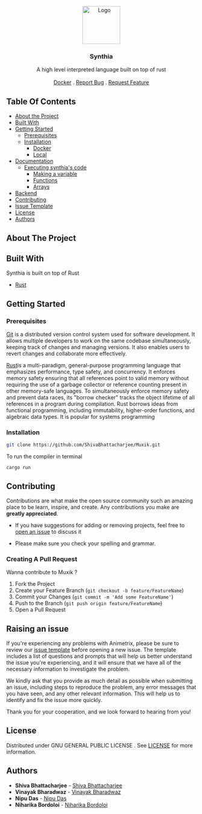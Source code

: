<p align="center">
  <a href="https://github.com/ShivaBhattacharjee/Muxik">
    <img src="https://github.com/ShivaBhattacharjee/synthia/blob/main/assets/Synthia%20-%20Logo.png" alt="Logo" width="100px" >
  </a>
<br/>
  <h3 align="center">Synthia</h3>
  <p align="center">
    A high level interpreted language built on top of rust
    <br/>
    <br/>
    <a href="https://muxik.netlify.app/">Docker</a>
    .
    <a href="https://github.com/ShivaBhattacharjee/synthia/issues">Report Bug</a>
    .
    <a href="https://github.com/ShivaBhattacharjee/synthia/issues">Request Feature</a>
  </p>
</p>

## Table Of Contents

- [About the Project](#about-the-project)
- [Built With](#built-with)
- [Getting Started](#getting-started)
  - [Prerequisites](#prerequisites)
  - [Installation](#installation)
    - [Docker](#docker-install)
    - [Local](#local-install)
- [Documentation](#documentation)
  - [Executing synthia's code](#code-execution)
    - [Making a variable](#make-a-variable)
    - [Functions](#defining-func)
    - [Arrays](#arrays)
- [Backend](#backend)
- [Contributing](#contributing)
- [Issue Template](#raising-an-issue)
- [License](#license)
- [Authors](#authors)

## About The Project

## Built With

Synthia is built on top of Rust

- [Rust](https://www.rust-lang.org/)

## Getting Started

### Prerequisites

<a href="https://git-scm.com/downloads" >Git</a> is a distributed version control system used for software development. It allows multiple developers to work on the same codebase simultaneously, keeping track of changes and managing versions. It also enables users to revert changes and collaborate more effectively.

<a href="https://nodejs.org/en/download/">Rust</a>is a multi-paradigm, general-purpose programming language that emphasizes performance, type safety, and concurrency. It enforces memory safety ensuring that all references point to valid memory without requiring the use of a garbage collector or reference counting present in other memory-safe languages. To simultaneously enforce memory safety and prevent data races, its "borrow checker" tracks the object lifetime of all references in a program during compilation. Rust borrows ideas from functional programming, including immutability, higher-order functions, and algebraic data types. It is popular for systems programming

### Installation

```sh
git clone https://github.com/ShivaBhattacharjee/Muxik.git
```

To run the compiler in terminal

```
cargo run
```

## Contributing

Contributions are what make the open source community such an amazing place to be learn, inspire, and create. Any contributions you make are **greatly appreciated**.

- If you have suggestions for adding or removing projects, feel free to [open an issue](https://github.com/ShivaBhattacharjee/synthia/issues) to discuss it

- Please make sure you check your spelling and grammar.

### Creating A Pull Request

Wanna contribute to Muxik ?

1. Fork the Project
2. Create your Feature Branch (`git checkout -b feature/FeatureName`)
3. Commit your Changes (`git commit -m 'Add some FeatureName'`)
4. Push to the Branch (`git push origin feature/FeatureName`)
5. Open a Pull Request

## Raising an issue

If you're experiencing any problems with Animetrix, please be sure to review our [issue template](https://github.com/ShivaBhattacharjee/synthi/tree/main/.github/ISSUE_TEMPLATE) before opening a new issue. The template includes a list of questions and prompts that will help us better understand the issue you're experiencing, and it will ensure that we have all of the necessary information to investigate the problem.

We kindly ask that you provide as much detail as possible when submitting an issue, including steps to reproduce the problem, any error messages that you have seen, and any other relevant information. This will help us to identify and fix the issue more quickly.

Thank you for your cooperation, and we look forward to hearing from you!

## License

Distributed under GNU GENERAL PUBLIC LICENSE . See [LICENSE](https://github.com/ShivaBhattacharjee/synthia/blob/main/LICENSE) for more information.

## Authors

- **Shiva Bhattacharjee** - [Shiva Bhattacharjee](https://github.com/ShivaBhattacharjee)
- **Vinayak Bharadwaz** - [Vinayak Bharadwaz](https://github.com/VinayakBharadwaz)
- **Nipu Das** - [Nipu Das](https://github.com/nipudas29)
- **Niharika Bordoloi** - [Niharika Bordoloi](https://github.com/nihharika)
